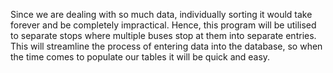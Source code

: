 Since we are dealing with so much data, individually sorting it would take forever and be completely impractical. Hence, this program will be utilised to separate stops where multiple buses stop at them into separate entries. This will streamline the process of entering data into the database, so when the time comes to populate our tables it will be quick and easy.                                     
